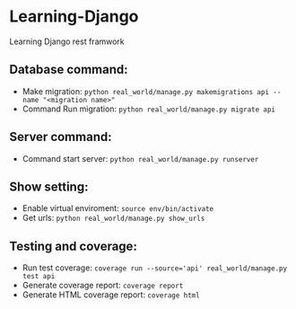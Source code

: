 # Learning-Django
Learning Django rest framwork

## Database command:
- Make migration: `python real_world/manage.py makemigrations api --name "<migration name>"`
- Command Run migration: `python real_world/manage.py migrate api`

## Server command:
- Command start server: `python real_world/manage.py runserver`

## Show setting:
- Enable virtual enviroment: `source env/bin/activate`
- Get urls: `python real_world/manage.py show_urls`

## Testing and coverage:
- Run test coverage: `coverage run --source='api' real_world/manage.py test api`
- Generate coverage report: `coverage report`
- Generate HTML coverage report: `coverage html`
